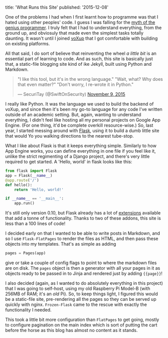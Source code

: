 title: 'What Runs this Site'
published: '2015-12-08'

One of the problems I had when I first learnt how to programme was that I hated using other peoples' code. I guess I was falling for the [myth of the genius programmer](http://www.youtube.com/watch?v=0SARbwvhupQ). I truly felt that I had to understand everything, from the ground up, and obviosuly that made even the simplest tasks totally daunting. It wasn't until I joined [voXup](https://voXup.co.uk) that I got comfortable with building on existing platforms.

All that said, I do sort of believe that reinventing the wheel *a little bit* is an essential part of learning to code. And as such, this site is basically just that, a static-file blogging site kind of ike Jekyll, built using Python and Markdown.

<blockquote class="twitter-tweet" lang="en"><p lang="en" dir="ltr">&quot;I like this tool, but it&#39;s in the wrong language.&quot;&#10;&quot;Wait, what? Why does that even matter?&quot;&#10;&quot;Don&#39;t worry, I re-wrote it in Python.&quot;</p>&mdash; SecuriTay (@SwiftOnSecurity) <a href="https://twitter.com/SwiftOnSecurity/status/663574885671702530">November 9, 2015</a></blockquote>
<script async src="//platform.twitter.com/widgets.js" charset="utf-8"></script>

I really like Python. It was the language we used to build the backend of voXup, and since then it's been my go-to language for any code I've written outside of an academic setting. But, again, wanting to understand everything, I didn't feel like hosting all my personal projects on Google App Engine. (For one thing, it'd be complete overkill resource-wise.) So, last year, I started messing around with [Flask](https://flask.pocoo.org), using it to build a dumb little site that would Yo you walking directions to the nearest tube-stop.

What I like about Flask is that it keeps everything simple. Similarly to how App Engine works, you can define everything in one file if you feel like it, unlike the strict regimenting of a Django project, and there's very little required to get started. A 'Hello, world' in flask looks like this:
```python
from flask import Flask
app = Flask(__name__)
@app.route('/')
def hello():
    return 'Hello, world!'

if __name__ == '__main__':
    app.run()
```

It's still only version 0.10, but Flask already has a lot of [extensions](http://flask.pocoo.org/extensions/) available that add a tonne of functionality. Thanks to two of these addons, this site is less than a 100 lines of code!

I decided early on that I wanted to be able to write posts in Markdown, and so I use `Flask-FlatPages` to render the files as HTML, and then pass these objects into my templates. That's as simple as adding
```python
pages = Pages(app)
```
give or take a couple of config flags to point to where the markdown files are on disk. The `pages` object is then a generator with all your pages in it as objects ready to be passed in to Jinja and rendered just by adding `{{page}}`!

I also decided (again, as I wanted to do absolutely everything in this project) that I was going to self-host, using my old Raspberry Pi Model-B (with 256MB of RAM; it's an *old* Pi). So, to keep things light, I figured this would be a static-file site, pre-rendering all the pages so they can be served up quickly with nginx. `Frozen-Flask` came to the rescue with exactly the functionality I needed.

This took a little bit more configuration than `FlatPages` to get going, mostly to configure pagination on the main index which is sort of putting the cart before the horse as this blog has almost no content as it stands. 